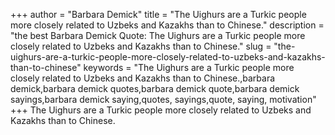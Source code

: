 +++
author = "Barbara Demick"
title = "The Uighurs are a Turkic people more closely related to Uzbeks and Kazakhs than to Chinese."
description = "the best Barbara Demick Quote: The Uighurs are a Turkic people more closely related to Uzbeks and Kazakhs than to Chinese."
slug = "the-uighurs-are-a-turkic-people-more-closely-related-to-uzbeks-and-kazakhs-than-to-chinese"
keywords = "The Uighurs are a Turkic people more closely related to Uzbeks and Kazakhs than to Chinese.,barbara demick,barbara demick quotes,barbara demick quote,barbara demick sayings,barbara demick saying,quotes, sayings,quote, saying, motivation"
+++
The Uighurs are a Turkic people more closely related to Uzbeks and Kazakhs than to Chinese.
